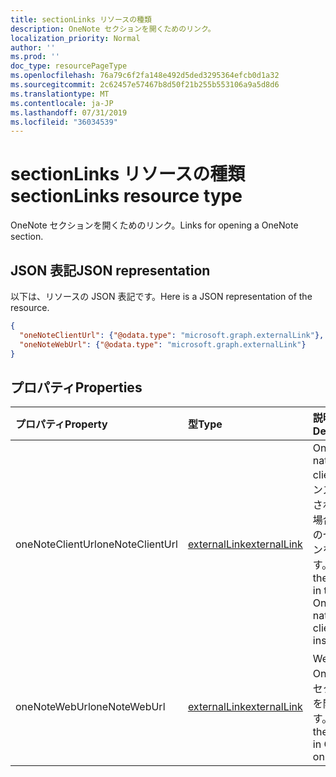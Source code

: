 ```yaml
---
title: sectionLinks リソースの種類
description: OneNote セクションを開くためのリンク。
localization_priority: Normal
author: ''
ms.prod: ''
doc_type: resourcePageType
ms.openlocfilehash: 76a79c6f2fa148e492d5ded3295364efcb0d1a32
ms.sourcegitcommit: 2c62457e57467b8d50f21b255b553106a9a5d8d6
ms.translationtype: MT
ms.contentlocale: ja-JP
ms.lasthandoff: 07/31/2019
ms.locfileid: "36034539"
---
```

# <a name="sectionlinks-resource-type"></a><span data-ttu-id="36096-103">sectionLinks リソースの種類</span><span class="sxs-lookup"><span data-stu-id="36096-103">sectionLinks resource type</span></span>

<span data-ttu-id="36096-104">OneNote セクションを開くためのリンク。</span><span class="sxs-lookup"><span data-stu-id="36096-104">Links for opening a OneNote section.</span></span>

## <a name="json-representation"></a><span data-ttu-id="36096-105">JSON 表記</span><span class="sxs-lookup"><span data-stu-id="36096-105">JSON representation</span></span>

<span data-ttu-id="36096-106">以下は、リソースの JSON 表記です。</span><span class="sxs-lookup"><span data-stu-id="36096-106">Here is a JSON representation of the resource.</span></span>

<!-- {
  "blockType": "resource",
  "optionalProperties": [

  ],
  "@odata.type": "microsoft.graph.sectionLinks"
}-->

```json
{
  "oneNoteClientUrl": {"@odata.type": "microsoft.graph.externalLink"},
  "oneNoteWebUrl": {"@odata.type": "microsoft.graph.externalLink"}
}

```
## <a name="properties"></a><span data-ttu-id="36096-107">プロパティ</span><span class="sxs-lookup"><span data-stu-id="36096-107">Properties</span></span>
| <span data-ttu-id="36096-108">プロパティ</span><span class="sxs-lookup"><span data-stu-id="36096-108">Property</span></span>     | <span data-ttu-id="36096-109">型</span><span class="sxs-lookup"><span data-stu-id="36096-109">Type</span></span>   |<span data-ttu-id="36096-110">説明</span><span class="sxs-lookup"><span data-stu-id="36096-110">Description</span></span>|
|:---------------|:--------|:----------|
|<span data-ttu-id="36096-111">oneNoteClientUrl</span><span class="sxs-lookup"><span data-stu-id="36096-111">oneNoteClientUrl</span></span>|[<span data-ttu-id="36096-112">externalLink</span><span class="sxs-lookup"><span data-stu-id="36096-112">externalLink</span></span>](externallink.md)|<span data-ttu-id="36096-113">OneNote native client がインストールされている場合は、そのセクションを開きます。</span><span class="sxs-lookup"><span data-stu-id="36096-113">Opens the section in the OneNote native client if it's installed.</span></span>|
|<span data-ttu-id="36096-114">oneNoteWebUrl</span><span class="sxs-lookup"><span data-stu-id="36096-114">oneNoteWebUrl</span></span>|[<span data-ttu-id="36096-115">externalLink</span><span class="sxs-lookup"><span data-stu-id="36096-115">externalLink</span></span>](externallink.md)|<span data-ttu-id="36096-116">Web 上の OneNote でセクションを開きます。</span><span class="sxs-lookup"><span data-stu-id="36096-116">Opens the section in OneNote on the web.</span></span>|

<!-- uuid: 8fcb5dbc-d5aa-4681-8e31-b001d5168d79
2015-10-25 14:57:30 UTC -->
<!-- {
  "type": "#page.annotation",
  "description": "sectionLinks resource",
  "keywords": "",
  "section": "documentation",
  "tocPath": ""
}-->
